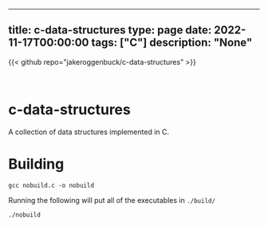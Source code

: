 
---
title: c-data-structures
type: page
date: 2022-11-17T00:00:00
tags: ["C"]
description: "None"
---

{{< github repo="jakeroggenbuck/c-data-structures" >}}

<br>

# c-data-structures
A collection of data structures implemented in C.

# Building
```
gcc nobuild.c -o nobuild
```

Running the following will put all of the executables in `./build/`
```
./nobuild
```
